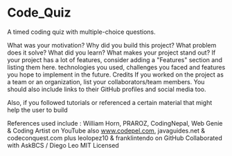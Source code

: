 # Code_Quiz
A timed coding quiz with multiple-choice questions.


What was your motivation?
Why did you build this project?
What problem does it solve?
What did you learn?
What makes your project stand out?
If your project has a lot of features, consider adding a "Features" section and listing them here.
technologies you used,
 challenges you faced and features you hope to implement in the future.
 Credits
If you worked on the project as a team or an organization, list your collaborators/team members. You should also include links to their GitHub profiles and social media too.

Also, if you followed tutorials or referenced a certain material that might help the user to build 

References used include : William Horn, PRAROZ, CodingNepal, Web Genie & Coding Artist on YouTube 
also www.codepel.com, javaguides.net & codeconquest.com
plus leolopez10 & franklintendo on GitHub
Collaborated with AskBCS / Diego
Leo
MIT Licensed